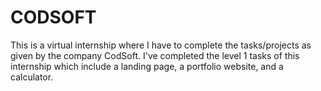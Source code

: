 # CODSOFT
This is a virtual internship where I have to complete the tasks/projects as given by the company CodSoft. 
I've completed the level 1 tasks of this internship which include a landing page, a portfolio website, and a calculator.
